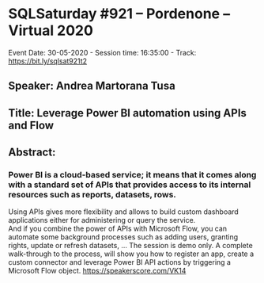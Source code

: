 # SQLSaturday #921 – Pordenone – Virtual 2020
Event Date: 30-05-2020 - Session time: 16:35:00 - Track: https://bit.ly/sqlsat921t2
## Speaker: Andrea Martorana Tusa
## Title: Leverage Power BI automation using APIs and Flow
## Abstract:
### Power BI is a cloud-based service; it means that it comes along with a standard set of APIs that provides access to its internal resources such as reports, datasets, rows.   
Using APIs gives more flexibility and allows to build custom dashboard applications either for administering or query the service.  
And if you combine the power of APIs with Microsoft Flow, you can automate some background processes such as adding users, granting rights, update or refresh datasets, ... 
The session is demo only. A complete walk-through to the process, will show you how to register an app, create a custom connector and leverage Power BI API actions by triggering a Microsoft Flow object. https://speakerscore.com/VK14
